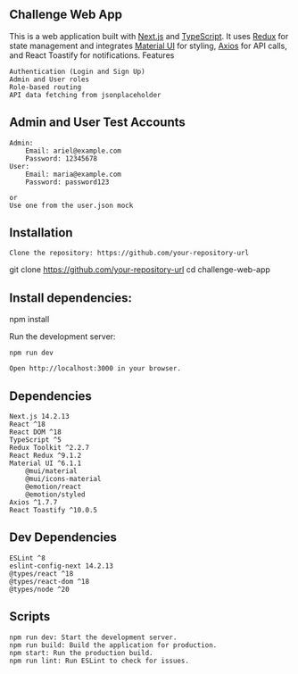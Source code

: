 ## Challenge Web App

This is a web application built with [Next.js](https://nextjs.org/) and [TypeScript](https://www.typescriptlang.org/). It uses [Redux](https://redux.js.org/) for state management and integrates [Material UI](https://mui.com/) for styling, [Axios](https://axios-http.com/es/docs/intro) for API calls, and React Toastify for notifications.
Features

    Authentication (Login and Sign Up)
    Admin and User roles
    Role-based routing
    API data fetching from jsonplaceholder

## Admin and User Test Accounts

    Admin:
        Email: ariel@example.com
        Password: 12345678
    User:
        Email: maria@example.com
        Password: password123

    or
    Use one from the user.json mock

## Installation

    Clone the repository: https://github.com/your-repository-url


git clone https://github.com/your-repository-url
cd challenge-web-app

## Install dependencies:



npm install

Run the development server:


    npm run dev

    Open http://localhost:3000 in your browser.

## Dependencies

    Next.js 14.2.13
    React ^18
    React DOM ^18
    TypeScript ^5
    Redux Toolkit ^2.2.7
    React Redux ^9.1.2
    Material UI ^6.1.1
        @mui/material
        @mui/icons-material
        @emotion/react
        @emotion/styled
    Axios ^1.7.7
    React Toastify ^10.0.5

## Dev Dependencies

    ESLint ^8
    eslint-config-next 14.2.13
    @types/react ^18
    @types/react-dom ^18
    @types/node ^20

## Scripts

    npm run dev: Start the development server.
    npm run build: Build the application for production.
    npm start: Run the production build.
    npm run lint: Run ESLint to check for issues.